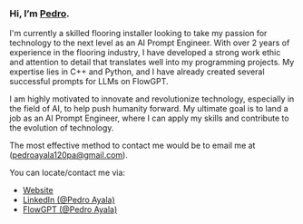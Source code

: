 ### Hi, I’m [Pedro](https://www.linkedin.com/in/pedro-ayala-9630a4176/).

I'm currently a skilled flooring installer looking to take my passion for technology to the next level as an AI Prompt Engineer. With over 2 years of experience in the flooring industry, I have developed a strong work ethic and attention to detail that translates well into my programming projects. My expertise lies in C++ and Python, and I have already created several successful prompts for LLMs on FlowGPT. 

I am highly motivated to innovate and revolutionize technology, especially in the field of AI, to help push humanity forward. My ultimate goal is to land a job as an AI Prompt Engineer, where I can apply my skills and contribute to the evolution of technology.


The most effective method to contact me would be to email me at (pedroayala120pa@gmail.com).


You can locate/contact me via:

- [Website](https://promptlypedro.com)
- [LinkedIn (@Pedro Ayala)](https://www.linkedin.com/in/pedro-ayala-9630a4176/)
- [FlowGPT (@Pedro Ayala)](https://flowgpt.com/user/3Fm8uECv2_3mOC8JzQGl5)


